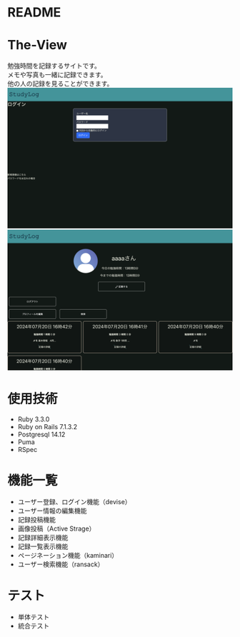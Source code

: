 # README

# The-View
勉強時間を記録するサイトです。<br>
メモや写真も一緒に記録できます。<br>
他の人の記録を見ることができます。
<img width="1400" alt="スクリーンショット" src="スクリーンショット 2024-07-15 20.47.18.png">
<img width="1400" alt="スクリーンショット" src="スクリーンショット 2024-07-20 16.42.56.png">

# 使用技術
- Ruby 3.3.0
- Ruby on Rails 7.1.3.2
- Postgresql 14.12
- Puma
- RSpec
 
# 機能一覧
- ユーザー登録、ログイン機能（devise）
- ユーザー情報の編集機能
- 記録投稿機能
 - 画像投稿（Active Strage）
- 記録詳細表示機能
- 記録一覧表示機能
- ページネーション機能（kaminari）
- ユーザー検索機能（ransack）

# テスト
- 単体テスト
- 統合テスト